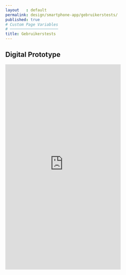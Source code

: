 ```yaml
---
layout   : default
permalink: design/smartphone-app/gebruikerstests/
published: true
# Custom Page Variables
# ─────────────────────
title: Gebruikerstests
---
```


Digital Prototype
-----------------

<iframe width="360" height="640" src="https://xd.adobe.com/embed/bdf0896b-206d-40b6-5c7b-89c5914f4903-cbc1/?fullscreen" frameborder="0" allowfullscreen></iframe>